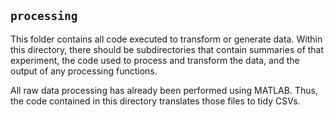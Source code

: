 ## `processing`

This folder contains all code executed to transform or generate data. Within
this directory, there should be subdirectories that contain summaries of that
experiment, the code used to process and transform the data, and the output
of any processing functions.

All raw data processing has already been performed using MATLAB. Thus, the code
contained in this directory translates those files to tidy CSVs.
